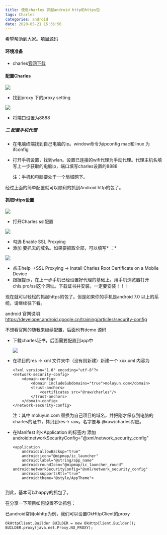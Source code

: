 ```yaml
---
title: 使用charles 抓起android http和https包
tags: Charles
categories: android
date: 2020-05-21 15:36:56
---
```



希望帮助到大家。[项目源码](https://github.com/zongshouzhi/DemoSource/tree/master/httpProxy)

#### 环境准备

* charles[官网下载]([https://www.**charles**proxy.com/](https://www.baidu.com/link?url=N9_YaSLU28VYtOaVy1LkUiETepKzA5RwWMmM0wODdca0WRcFw9ffbFxb9Qr3eaoC&wd=&eqid=d3357b0300042095000000035ec60e47))

#### 配置Charles

![](http://qiniu.moluyun.com/charles_proxy.png)

* 找到proxy 下的proxy setting

![](http://qiniu.moluyun.com/charles_8888.png)

* 将端口设置为8888

##### 二 配置手机代理

* 在电脑终端找到自己电脑的ip。window命令为ipconfig mac和linux 为ifconfig

* 打开手机设置，找到wlan。设置已连接的wifi代理为手动代理。代理主机名填写上一步获取的电脑ip，端口填写charles设置的8888

  注：手机和电脑要处于一个局域网下。

经过上面的简单配置就可以顺利的抓到Android http的包了。

#### 抓取https设置

![](http://qiniu.moluyun.com/charles_ssl_proxy1.png)

* 打开Charles ssl配置

![](http://qiniu.moluyun.com/charles_ssl_config1.png)

* 勾选 Enable SSL Proxying
* 添加 要抓去的域名。如果要抓取全部，可以填写* ：*

![](http://qiniu.moluyun.com/charles_ssl_cer.png)

* 点击help ->SSL Proxying -> Install Charles Root Certificate on a Mobile Device
* 跟据提示，在上一步手机已经设置好代理的基础上。用手机浏览器打开chls.pro/ssl这个网址。下载证书并安装。一定要安装！！！

现在就可以轻松的抓起https的包了。但是如果你的手机是android 7.0 以上的系统，请继续往下看。

android 官网说明 https://developer.android.google.cn/training/articles/security-config

不想看官网的随我来继续配置，后面也有demo 源码

* 下载charles证书，后面需要配置到app中

  ![](http://qiniu.moluyun.com/charles_ssl_root_cer.png)



* 在项目的res -> xml 文件夹中（没有则新建）新建一个 xxx.xml 内容为

  ```
  <?xml version="1.0" encoding="utf-8"?>
  <network-security-config>
      <domain-config>
          <domain includeSubdomains="true">moluyun.com</domain>
          <trust-anchors>
              <certificates src="@raw/charles"/>
          </trust-anchors>
      </domain-config>
  </network-security-config>
  ```

  注：其中 moluyun.com 替换为自己项目的域名，并把刚才保存到电脑的charles的证书，拷贝到res-> raw。名字要与 @raw/charles对应。

* 在Manifest 的<Application 的标签内 添加 android:networkSecurityConfig="@xml/network_security_config"

  ```
  <application
      android:allowBackup="true"
      android:icon="@mipmap/ic_launcher"
      android:label="@string/app_name"
      android:roundIcon="@mipmap/ic_launcher_round"   android:networkSecurityConfig="@xml/network_security_config"
      android:supportsRtl="true"
      android:theme="@style/AppTheme">
     
  ```

 到此，基本可以happy的抓包了。

在分享一下项目如何设置不让抓包：

已android常用okhttp为例，我们可以设置OkHttpClient的proxy

```
OkHttpClient.Builder BUILDER = new OkHttpClient.Builder();
BUILDER.proxy(java.net.Proxy.NO_PROXY);
```



